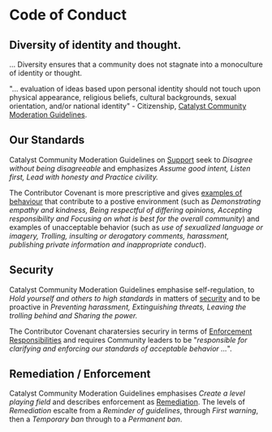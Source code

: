 # Code of Conduct

## Diversity of identity and thought.

... Diversity ensures that a community does not stagnate into a monoculture of identity or thought.

"... evaluation of ideas based upon personal identity should not touch upon physical appearance, religious beliefs, cultural backgrounds, sexual orientation, and/or national identity" - Citizenship, [Catalyst Community Moderation Guidelines](Documents/Reference/Code-of-Conduct/Catalyst-Community-Moderation-Guidelines.md#citizenship).

## Our Standards 

Catalyst Community Moderation Guidelines on [Support](Documents/Reference/Code-of-Conduct/Catalyst-Community-Moderation-Guidelines.md#support) seek to *Disagree without being disagreeable* and emphasizes *Assume good intent, Listen first, Lead with honesty and Practice civility.*

The Contributor Covenant is more prescriptive and gives [examples of behaviour](Documents/Reference/Code-of-Conduct/Contributor-Covenant-Code%20of%20Conduct.md#our-standards) that contribute to a postive environment (such as *Demonstrating empathy and kindness, Being respectful of differing opinions, Accepting responsibility and Focusing on what is best for the overall community*) and examples of unacceptable behavior (such as *use of sexualized language or imagery, Trolling, insulting or derogatory comments, harassment, publishing private information and inappropriate conduct*).

## Security

Catalyst Community Moderation Guidelines emphasise self-regulation, to *Hold yourself and others to high standards* in matters of [security](Documents/Reference/Code-of-Conduct/Catalyst-Community-Moderation-Guidelines.md#security) and to be proactive in *Preventing harassment, Extinguishing threats, Leaving the trolling behind and Sharing the power.*

The Contributor Covenant charatersies securiry in terms of [Enforcement Responsibilities](Documents/Reference/Code-of-Conduct/Contributor-Covenant-Code%20of%20Conduct.md#enforcement-responsibilities) and requires Community leaders to be "*responsible for clarifying and enforcing our standards of acceptable behavior ...*".


## Remediation / Enforcement

Catalyst Community Moderation Guidelines emphasises *Create a level playing field* and describes enforcement as [Remediation](Documents/Reference/Code-of-Conduct/Catalyst-Community-Moderation-Guidelines.md#remediation). The levels of *Remediation* escalte from a *Reminder of guidelines*, through *First warning*, then a *Temporary ban* through to a *Permanent ban*.
